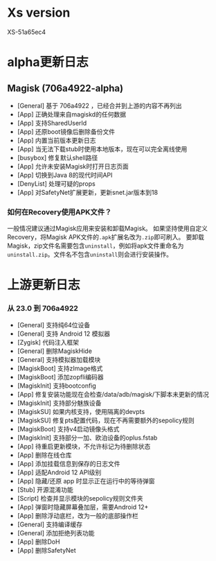 # Xs version
XS-51a65ec4
# alpha更新日志

## Magisk (706a4922-alpha)
- [General] 基于 706a4922 ，已经合并到上游的内容不再列出
- [App] 正确处理来自magiskd的任何数据
- [App] 支持SharedUserId
- [App] 还原boot镜像后删除备份文件
- [App] 内置当前版本更新日志
- [App] 当无法下载stub时使用本地版本，现在可以完全离线使用
- [busybox] 修复默认shell路径
- [App] 允许未安装Magisk时打开日志页面
- [App] 切换到Java 8的现代时间API
- [DenyList] 处理可疑的props
- [App] 对SafetyNet扩展更新，更新snet.jar版本到18

### 如何在Recovery使用APK文件？
一般情况建议通过Magisk应用来安装和卸载Magisk。
如果坚持使用自定义Recovery，将Magisk APK文件的`.apk`扩展名改为`.zip`即可刷入。
要卸载Magisk，zip文件名需要包含`uninstall`，例如将apk文件重命名为`uninstall.zip`。文件名不包含`uninstall`则会进行安装操作。

# 上游更新日志

### 从 23.0 到 706a4922
- [General] 支持纯64位设备
- [General] 支持 Android 12 模拟器
- [Zygisk] 代码注入框架
- [General] 删除MagiskHide
- [General] 支持模拟器加载模块
- [MagiskBoot] 支持zImage格式
- [MagiskBoot] 添加zopfli编码器
- [MagiskInit] 支持bootconfig
- [App] 修复安装功能现在会检查/data/adb/magisk/下脚本未更新的情况
- [MagiskInit] 支持部分魅族设备
- [MagiskSU] 如果内核支持，使用隔离的devpts
- [MagiskSU] 修复pts配置代码，现在不再需要额外的sepolicy规则
- [MagiskBoot] 支持v4启动镜像头格式
- [MagiskInit] 支持部分一加、欧泊设备的oplus.fstab
- [App] 待重启更新模块，不允许标记为待删除状态
- [App] 删除在线仓库
- [App] 添加挂载信息到保存的日志文件
- [App] 适配Android 12 API级别
- [App] 隐藏/还原 app 时显示正在运行中的等待弹窗
- [Stub] 开源混淆功能
- [Script] 检查并显示模块的sepolicy规则文件夹
- [App] 弹窗时隐藏屏幕叠加层，需要Android 12+
- [App] 删除浮动底栏，改为一般的底部操作栏
- [General] 支持编译缓存
- [General] 添加拒绝列表功能
- [App] 删除DoH
- [App] 删除SafetyNet
